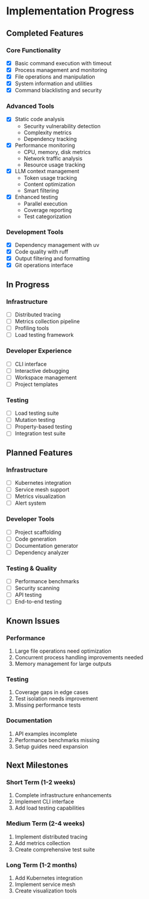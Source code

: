 # Implementation Progress

## Completed Features

### Core Functionality
- [x] Basic command execution with timeout
- [x] Process management and monitoring
- [x] File operations and manipulation
- [x] System information and utilities
- [x] Command blacklisting and security

### Advanced Tools
- [x] Static code analysis
  - Security vulnerability detection
  - Complexity metrics
  - Dependency tracking
- [x] Performance monitoring
  - CPU, memory, disk metrics
  - Network traffic analysis
  - Resource usage tracking
- [x] LLM context management
  - Token usage tracking
  - Content optimization
  - Smart filtering
- [x] Enhanced testing
  - Parallel execution
  - Coverage reporting
  - Test categorization

### Development Tools
- [x] Dependency management with uv
- [x] Code quality with ruff
- [x] Output filtering and formatting
- [x] Git operations interface

## In Progress

### Infrastructure
- [ ] Distributed tracing
- [ ] Metrics collection pipeline
- [ ] Profiling tools
- [ ] Load testing framework

### Developer Experience
- [ ] CLI interface
- [ ] Interactive debugging
- [ ] Workspace management
- [ ] Project templates

### Testing
- [ ] Load testing suite
- [ ] Mutation testing
- [ ] Property-based testing
- [ ] Integration test suite

## Planned Features

### Infrastructure
- [ ] Kubernetes integration
- [ ] Service mesh support
- [ ] Metrics visualization
- [ ] Alert system

### Developer Tools
- [ ] Project scaffolding
- [ ] Code generation
- [ ] Documentation generator
- [ ] Dependency analyzer

### Testing & Quality
- [ ] Performance benchmarks
- [ ] Security scanning
- [ ] API testing
- [ ] End-to-end testing

## Known Issues

### Performance
1. Large file operations need optimization
2. Concurrent process handling improvements needed
3. Memory management for large outputs

### Testing
1. Coverage gaps in edge cases
2. Test isolation needs improvement
3. Missing performance tests

### Documentation
1. API examples incomplete
2. Performance benchmarks missing
3. Setup guides need expansion

## Next Milestones

### Short Term (1-2 weeks)
1. Complete infrastructure enhancements
2. Implement CLI interface
3. Add load testing capabilities

### Medium Term (2-4 weeks)
1. Implement distributed tracing
2. Add metrics collection
3. Create comprehensive test suite

### Long Term (1-2 months)
1. Add Kubernetes integration
2. Implement service mesh
3. Create visualization tools